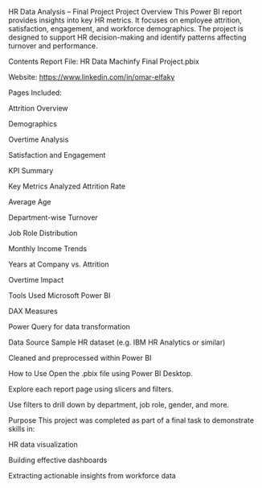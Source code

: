 HR Data Analysis –  Final Project
Project Overview
This Power BI report provides insights into key HR metrics. It focuses on employee attrition, satisfaction, engagement, and workforce demographics. The project is designed to support HR decision-making and identify patterns affecting turnover and performance.

Contents
Report File: HR Data Machinfy Final Project.pbix

Website:
https://www.linkedin.com/in/omar-elfaky

Pages Included:

Attrition Overview

Demographics

Overtime Analysis

Satisfaction and Engagement

KPI Summary

Key Metrics Analyzed
Attrition Rate

Average Age

Department-wise Turnover

Job Role Distribution

Monthly Income Trends

Years at Company vs. Attrition

Overtime Impact

Tools Used
Microsoft Power BI

DAX Measures

Power Query for data transformation

Data Source
Sample HR dataset (e.g. IBM HR Analytics or similar)

Cleaned and preprocessed within Power BI

How to Use
Open the .pbix file using Power BI Desktop.

Explore each report page using slicers and filters.

Use filters to drill down by department, job role, gender, and more.

Purpose
This project was completed as part of a final task to demonstrate skills in:

HR data visualization

Building effective dashboards

Extracting actionable insights from workforce data


